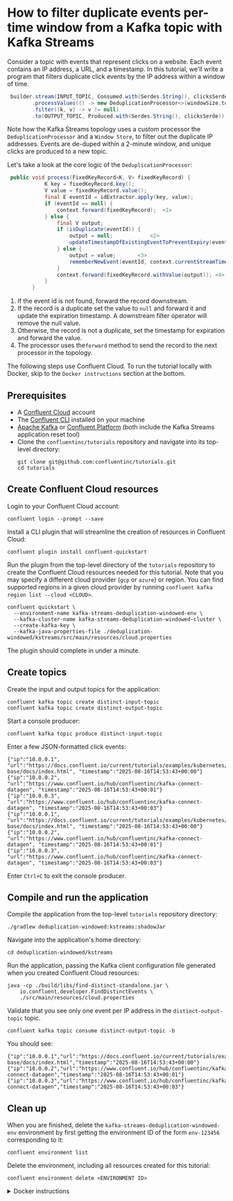 <!-- title: How to filter duplicate events per-time window from a Kafka topic with Kafka Streams -->
<!-- description: In this tutorial, learn how to filter duplicate events per-time window from a Kafka topic with Kafka Streams, with step-by-step instructions and supporting code. -->

# How to filter duplicate events per-time window from a Kafka topic with Kafka Streams

Consider a topic with events that represent clicks on a website. Each event contains an IP address, a URL, and a timestamp. In this tutorial, we'll write a program that filters duplicate click events by the IP address within a window of time.


```java
 builder.stream(INPUT_TOPIC, Consumed.with(Serdes.String(), clicksSerde))
        .processValues(() -> new DeduplicationProcessor<>(windowSize.toMillis(), (key, value) -> value.ip()), STORE_NAME)
        .filter((k, v) -> v != null)
        .to(OUTPUT_TOPIC, Produced.with(Serdes.String(), clicksSerde));
```
Note how the Kafka Streams topology uses a custom processor  the `DeduplicationProcessor` and a `Window Store`, to filter out the duplicate IP addresses. Events are de-duped within a 2-minute window, and unique clicks are produced to a new topic.

Let's take a look at the core logic of the `DeduplicationProcessor`:
```java
 public void process(FixedKeyRecord<K, V> fixedKeyRecord) {
            K key = fixedKeyRecord.key();
            V value = fixedKeyRecord.value();
            final E eventId = idExtractor.apply(key, value);
            if (eventId == null) {
                context.forward(fixedKeyRecord);  <1>
            } else {
                final V output;
                if (isDuplicate(eventId)) {
                    output = null;            <2>
                    updateTimestampOfExistingEventToPreventExpiry(eventId, context.currentStreamTimeMs());
                } else {
                    output = value;       <3>
                    rememberNewEvent(eventId, context.currentStreamTimeMs());
                }
                context.forward(fixedKeyRecord.withValue(output)); <4>
            }
        }
```
1. If the event id is not found, forward the record downstream.
2. If the record is a duplicate set the value to `null` and forward it and update the expiration timestamp. A downstream filter operator will remove the null value.
3. Otherwise, the record is not a duplicate, set the timestamp for expiration and forward the value.
4. The processor uses the`forward` method to send the record to the next processor in the topology.

The following steps use Confluent Cloud. To run the tutorial locally with Docker, skip to the `Docker instructions` section at the bottom.

## Prerequisites

* A [Confluent Cloud](https://confluent.cloud/signup) account
* The [Confluent CLI](https://docs.confluent.io/confluent-cli/current/install.html) installed on your machine
* [Apache Kafka](https://kafka.apache.org/downloads) or [Confluent Platform](https://docs.confluent.io/platform/current/installation/installing_cp/zip-tar.html) (both include the Kafka Streams application reset tool)
* Clone the `confluentinc/tutorials` repository and navigate into its top-level directory:
  ```shell
  git clone git@github.com:confluentinc/tutorials.git
  cd tutorials
  ```

## Create Confluent Cloud resources

Login to your Confluent Cloud account:

```shell
confluent login --prompt --save
```

Install a CLI plugin that will streamline the creation of resources in Confluent Cloud:

```shell
confluent plugin install confluent-quickstart
```

Run the plugin from the top-level directory of the `tutorials` repository to create the Confluent Cloud resources needed for this tutorial. Note that you may specify a different cloud provider (`gcp` or `azure`) or region. You can find supported regions in a given cloud provider by running `confluent kafka region list --cloud <CLOUD>`.

```shell
confluent quickstart \
  --environment-name kafka-streams-deduplication-windowed-env \
  --kafka-cluster-name kafka-streams-deduplication-windowed-cluster \
  --create-kafka-key \
  --kafka-java-properties-file ./deduplication-windowed/kstreams/src/main/resources/cloud.properties
```

The plugin should complete in under a minute.

## Create topics

Create the input and output topics for the application:

```shell
confluent kafka topic create distinct-input-topic
confluent kafka topic create distinct-output-topic
```

Start a console producer:

```shell
confluent kafka topic produce distinct-input-topic
```

Enter a few JSON-formatted click events:

```plaintext
{"ip":"10.0.0.1", "url":"https://docs.confluent.io/current/tutorials/examples/kubernetes/gke-base/docs/index.html", "timestamp":"2025-08-16T14:53:43+00:00"}
{"ip":"10.0.0.2", "url":"https://www.confluent.io/hub/confluentinc/kafka-connect-datagen", "timestamp":"2025-08-16T14:53:43+00:01"}
{"ip":"10.0.0.3", "url":"https://www.confluent.io/hub/confluentinc/kafka-connect-datagen", "timestamp":"2025-08-16T14:53:43+00:03"}
{"ip":"10.0.0.1", "url":"https://docs.confluent.io/current/tutorials/examples/kubernetes/gke-base/docs/index.html", "timestamp":"2025-08-16T14:53:43+00:00"}
{"ip":"10.0.0.2", "url":"https://www.confluent.io/hub/confluentinc/kafka-connect-datagen", "timestamp":"2025-08-16T14:53:43+00:01"}
{"ip":"10.0.0.3", "url":"https://www.confluent.io/hub/confluentinc/kafka-connect-datagen", "timestamp":"2025-08-16T14:53:43+00:03"}
```

Enter `Ctrl+C` to exit the console producer.

## Compile and run the application

Compile the application from the top-level `tutorials` repository directory:

```shell
./gradlew deduplication-windowed:kstreams:shadowJar
```

Navigate into the application's home directory:

```shell
cd deduplication-windowed/kstreams
```

Run the application, passing the Kafka client configuration file generated when you created Confluent Cloud resources:

```shell
java -cp ./build/libs/find-distinct-standalone.jar \
    io.confluent.developer.FindDistinctEvents \
    ./src/main/resources/cloud.properties
```

Validate that you see only one event per IP address in the `distinct-output-topic` topic.

```shell
confluent kafka topic consume distinct-output-topic -b
```

You should see:

```shell
{"ip":"10.0.0.1","url":"https://docs.confluent.io/current/tutorials/examples/kubernetes/gke-base/docs/index.html","timestamp":"2025-08-16T14:53:43+00:00"}
{"ip":"10.0.0.2","url":"https://www.confluent.io/hub/confluentinc/kafka-connect-datagen","timestamp":"2025-08-16T14:53:43+00:01"}
{"ip":"10.0.0.3","url":"https://www.confluent.io/hub/confluentinc/kafka-connect-datagen","timestamp":"2025-08-16T14:53:43+00:03"}
```

## Clean up

When you are finished, delete the `kafka-streams-deduplication-windowed-env` environment by first getting the environment ID of the form `env-123456` corresponding to it:

```shell
confluent environment list
```

Delete the environment, including all resources created for this tutorial:

```shell
confluent environment delete <ENVIRONMENT ID>
```

<details>
  <summary>Docker instructions</summary>

  ## Prerequisites

  * Docker running via [Docker Desktop](https://docs.docker.com/desktop/) or [Docker Engine](https://docs.docker.com/engine/install/)
  * [Docker Compose](https://docs.docker.com/compose/install/). Ensure that the command `docker compose version` succeeds.
  * Clone the `confluentinc/tutorials` repository and navigate into its top-level directory:
    ```shell
    git clone git@github.com:confluentinc/tutorials.git
    cd tutorials
    ```

  ## Start Kafka in Docker

  Start Kafka with the following command run from the top-level `tutorials` repository directory:

  ```shell
  docker compose -f ./docker/docker-compose-kafka.yml up -d
  ```

  ## Create topics

  Open a shell in the broker container:

  ```shell
  docker exec -it broker /bin/bash
  ```

  Create the input and output topics for the application:

  ```shell
  kafka-topics --bootstrap-server localhost:9092 --create --topic distinct-input-topic
  kafka-topics --bootstrap-server localhost:9092 --create --topic distinct-output-topic
  ```

  Start a console producer:

  ```shell
  kafka-console-producer --bootstrap-server localhost:9092 --topic distinct-input-topic
  ```

  Enter a few JSON-formatted click events:

  ```plaintext
  {"ip":"10.0.0.1", "url":"https://docs.confluent.io/current/tutorials/examples/kubernetes/gke-base/docs/index.html", "timestamp":"2025-08-16T14:53:43+00:00"}
  {"ip":"10.0.0.2", "url":"https://www.confluent.io/hub/confluentinc/kafka-connect-datagen", "timestamp":"2025-08-16T14:53:43+00:01"}
  {"ip":"10.0.0.3", "url":"https://www.confluent.io/hub/confluentinc/kafka-connect-datagen", "timestamp":"2025-08-16T14:53:43+00:03"}
  {"ip":"10.0.0.1", "url":"https://docs.confluent.io/current/tutorials/examples/kubernetes/gke-base/docs/index.html", "timestamp":"2025-08-16T14:53:43+00:00"}
  {"ip":"10.0.0.2", "url":"https://www.confluent.io/hub/confluentinc/kafka-connect-datagen", "timestamp":"2025-08-16T14:53:43+00:01"}
  {"ip":"10.0.0.3", "url":"https://www.confluent.io/hub/confluentinc/kafka-connect-datagen", "timestamp":"2025-08-16T14:53:43+00:03"}
  ```
  
  Enter `Ctrl+C` to exit the console producer.

  ## Compile and run the application

  On your local machine, compile the app:

  ```shell
  ./gradlew deduplication-windowed:kstreams:shadowJar
  ```

  Navigate into the application's home directory:

  ```shell
  cd deduplication-windowed/kstreams
  ```

  Run the application, passing the `local.properties` Kafka client configuration file that points to the broker's bootstrap servers endpoint at `localhost:9092`:

  ```shell
  java -cp ./build/libs/find-distinct-standalone.jar \
      io.confluent.developer.FindDistinctEvents \
      ./src/main/resources/local.properties
  ```

  Validate that you see only one event per IP address in the `distinct-output-topic` topic. In the broker container shell:

  ```shell
  kafka-console-consumer --bootstrap-server localhost:9092 --topic distinct-output-topic --from-beginning
  ```

  You should see:

  ```shell
  {"ip":"10.0.0.1","url":"https://docs.confluent.io/current/tutorials/examples/kubernetes/gke-base/docs/index.html","timestamp":"2025-08-16T14:53:43+00:00"}
  {"ip":"10.0.0.2","url":"https://www.confluent.io/hub/confluentinc/kafka-connect-datagen","timestamp":"2025-08-16T14:53:43+00:01"}
  {"ip":"10.0.0.3","url":"https://www.confluent.io/hub/confluentinc/kafka-connect-datagen","timestamp":"2025-08-16T14:53:43+00:03"}
  ```

  ## Clean up

  From your local machine, stop the broker container:

  ```shell
  docker compose -f ./docker/docker-compose-kafka.yml down
  ```
</details>
